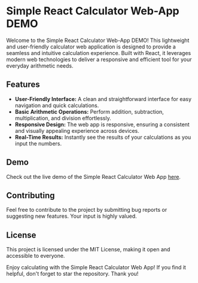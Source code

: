 # Simple React Calculator Web-App DEMO

Welcome to the Simple React Calculator Web-App DEMO! This lightweight and user-friendly calculator web application is designed to provide a seamless and intuitive calculation experience. Built with React, it leverages modern web technologies to deliver a responsive and efficient tool for your everyday arithmetic needs.

## Features

- **User-Friendly Interface:** A clean and straightforward interface for easy navigation and quick calculations.
- **Basic Arithmetic Operations:** Perform addition, subtraction, multiplication, and division effortlessly.
- **Responsive Design:** The web app is responsive, ensuring a consistent and visually appealing experience across devices.
- **Real-Time Results:** Instantly see the results of your calculations as you input the numbers.

## Demo

Check out the live demo of the Simple React Calculator Web App [here](https://sertsev.github.io/simple-react-calculator/).

## Contributing

Feel free to contribute to the project by submitting bug reports or suggesting new features. Your input is highly valued.

## License

This project is licensed under the MIT License, making it open and accessible to everyone.

Enjoy calculating with the Simple React Calculator Web App! If you find it helpful, don't forget to star the repository. Thank you!
